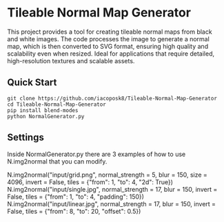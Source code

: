 # Tileable Normal Map Generator

This project provides a tool for creating tileable normal maps from black and white images. The code processes the image to generate a normal map, which is then converted to SVG format, ensuring high quality and scalability even when resized. Ideal for applications that require detailed, high-resolution textures and scalable assets.

## Quick Start

```
git clone https://github.com/iacoposk8/Tileable-Normal-Map-Generator
cd Tileable-Normal-Map-Generator
pip install blend-modes
python NormalGenerator.py
```

## Settings

Inside NormalGenerator.py there are 3 examples of how to use N.img2normal that you can modify.

N.img2normal("input/grid.png", normal_strength = 5, blur = 150, size = 4096, invert = False, tiles = {"from": 1, "to": 4, "2d": True})
N.img2normal("input/single.jpg", normal_strength = 17, blur = 150, invert = False, tiles = {"from": 1, "to": 4, "padding": 150})
N.img2normal("input/linear.jpg", normal_strength = 17, blur = 150, invert = False, tiles = {"from": 8, "to": 20, "offset": 0.5})

